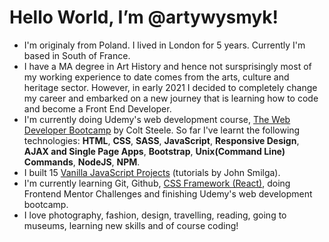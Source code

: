 # Hello World, I’m @artywysmyk!
- I'm originaly from Poland. I lived in London for 5 years. Currently I'm based in South of France. 
- I have a MA degree in Art History and hence not sursprisingly most of my working experience to date comes from the arts, culture and heritage sector. However, in early 2021 I decided to completely change my career and embarked on a new journey that is learning how to code and become a Front End Developer.
- I'm currently doing Udemy's web development course, [The Web Developer Bootcamp](https://www.udemy.com/course/the-web-developer-bootcamp/) by Colt Steele. So far I've learnt the following technologies: **HTML**, **CSS**, **SASS**, **JavaScript**, **Responsive Design**, **AJAX and Single Page Apps**, **Bootstrap**, **Unix(Command Line) Commands**, **NodeJS**, **NPM**. 
- I built 15 [Vanilla JavaScript Projects](https://www.vanillajavascriptprojects.com/) (tutorials by John Smilga).  
- I'm currently learning Git, Github, [CSS Framework (React)](https://react-projects.netlify.app/), doing Frontend Mentor Challenges and finishing Udemy's web development bootcamp. 
- I love photography, fashion, design, travelling, reading, going to museums, learning new skills and of course coding!
    


<!---
artywysmyk/artywysmyk is a ✨ special ✨ repository because its `README.md` (this file) appears on your GitHub profile.
You can click the Preview link to take a look at your changes.
--->
